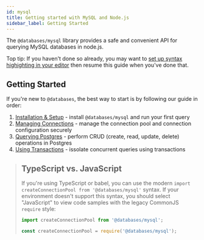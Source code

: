 ```yaml
---
id: mysql
title: Getting started with MySQL and Node.js
sidebar_label: Getting Started
---
```


The `@databases/mysql` library provides a safe and convenient API for querying MySQL databases in node.js.

Top tip: If you haven't done so already, you may want to [set up syntax highighting in your editor](syntax-highlighting.md) then resume this guide when you've done that.

## Getting Started

If you're new to `@databases`, the best way to start is by following our guide in order:

1. [Installation & Setup](mysql-guide-setup.md) - install `@databases/mysql` and run your first query
1. [Managing Connections](mysql-guide-connections.md) - manage the connection pool and connection configuration securely
1. [Querying Postgres](mysql-guide-query.md) - perform CRUD (create, read, update, delete) operations in Postgres
1. [Using Transactions](mysql-guide-transactions.md) - issolate concurrent queries using transactions

> ## TypeScript vs. JavaScript
>
> If you're using TypeScript or babel, you can use the modern `import createConnectionPool from '@databases/mysql'` syntax. If your environment doesn't support this syntax, you should select "JavaScript" to view code samples with the legacy CommonJS `require` style:
>
> ```typescript
> import createConnectionPool from '@databases/mysql';
> ```
>
> ```javascript
> const createConnectionPool = require('@databases/mysql');
> ```
